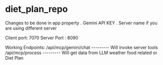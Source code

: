 # diet_plan_repo
Changes to be done in app property
. Gemini API KEY
. Server name if you are using different server

Client port: 7070
Server Port : 8090

Working Endpoints:
/api/mcp/gemini/chat --------- Will invoke server tools
/api/mcp/process   --------- Will get data from LLM weather food related or Diet Plan
